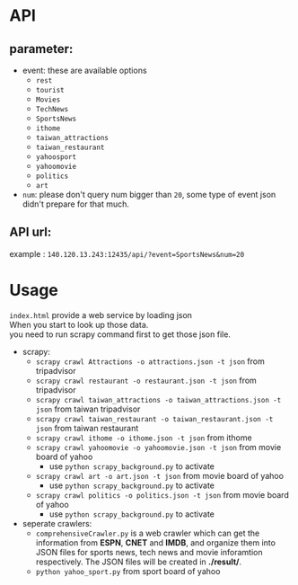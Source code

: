 # API

## parameter:
* event: these are available options
	* `rest`
	* `tourist`
	* `Movies`
	* `TechNews`
	* `SportsNews`
	* `ithome`
	* `taiwan_attractions`
	* `taiwan_restaurant`
	* `yahoosport`
	* `yahoomovie`
	* `politics`
	* `art`
* `num`: please don't query num bigger than `20`, some type of event json didn't prepare for that much.

## API url:
example : `140.120.13.243:12435/api/?event=SportsNews&num=20`


# Usage
`index.html` provide a web service by loading json  
When you start to look up those data.  
you need to run scrapy command first to get those json file.

* scrapy:
	* `scrapy crawl Attractions -o attractions.json -t json` from tripadvisor
	* `scrapy crawl restaurant -o restaurant.json -t json` from tripadvisor
	* `scrapy crawl taiwan_attractions -o taiwan_attractions.json -t json` from taiwan tripadvisor
	* `scrapy crawl taiwan_restaurant -o taiwan_restaurant.json -t json` from taiwan restaurant
	* `scrapy crawl ithome -o ithome.json -t json` from ithome
	* `scrapy crawl yahoomovie -o yahoomovie.json -t json` from movie board of yahoo
		* use `python scrapy_background.py` to activate
	* `scrapy crawl art -o art.json -t json` from movie board of yahoo
		* use `python scrapy_background.py` to activate
	* `scrapy crawl politics -o politics.json -t json` from movie board of yahoo
		* use `python scrapy_background.py` to activate
* seperate crawlers:
	* `comprehensiveCrawler.py` is a web crawler which can get the information from __ESPN__, __CNET__ and __IMDB__, and organize them into JSON files for sports news, tech news and movie inforamtion respectively. The JSON files will be created in __./result/__.
	* `python yahoo_sport.py` from sport board of yahoo
